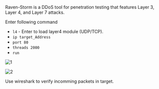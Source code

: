 Raven-Storm is a DDoS tool for penetration testing that features Layer 3, Layer 4, and Layer 7 attacks.

Enter following command
+ ```l4``` - Enter to load layer4 module (UDP/TCP).
+ ```ip target_Address```
+ ```port 80```
+ ```threads 2000```
+ ```run```

![1](https://github.com/Kr1shna02/hack-flow/assets/117007783/a78e0079-d628-4f7a-8ec7-6de3e21a6ef9)

![2](https://github.com/Kr1shna02/hack-flow/assets/117007783/86e3ec7d-4eae-4981-949e-402cd428b078)

Use wireshark to verify incomming packets in target.

